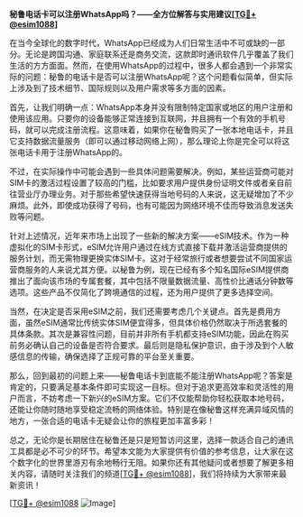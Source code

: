 **秘鲁电话卡可以注册WhatsApp吗？——全方位解答与实用建议[[TG💪+ @esim1088](https://t.me/s/esim1088)]**

在当今全球化的数字时代，WhatsApp已经成为人们日常生活中不可或缺的一部分。无论是跨国沟通、家庭联系还是商务交流，这款即时通讯软件几乎覆盖了我们生活的方方面面。然而，在使用WhatsApp的过程中，很多人都会遇到一个非常实际的问题：秘鲁的电话卡是否可以注册WhatsApp呢？这个问题看似简单，但实际上涉及到了技术细节、国际规则以及用户需求等多方面的因素。

首先，让我们明确一点：WhatsApp本身并没有限制特定国家或地区的用户注册和使用该应用。只要你的设备能够正常连接到互联网，并且拥有一个有效的手机号码，就可以完成注册流程。这意味着，如果你在秘鲁购买了一张本地电话卡，并且它支持数据流量服务（即可以通过移动网络上网），那么理论上你是完全可以将这张电话卡用于注册WhatsApp的。

不过，在实际操作中可能会遇到一些具体问题需要解决。例如，某些运营商可能对SIM卡的激活过程设置了较高的门槛，比如要求用户提供身份证明文件或者亲自前往营业厅办理业务。对于那些希望快速获得当地号码的人来说，这无疑增加了不少麻烦。此外，即使成功获得了号码，也有可能因为网络环境不佳而导致消息发送失败等问题。

针对上述情况，近年来市场上出现了一些新的解决方案——eSIM技术。作为一种虚拟化的SIM卡形式，eSIM允许用户通过在线方式直接下载并激活运营商提供的服务计划，而无需物理更换实体SIM卡。这对于经常旅行或者想要尝试不同国家运营商服务的人来说尤其方便。以秘鲁为例，现在已经有多个知名国际eSIM提供商推出了面向该市场的专属套餐，其中包括不限量数据流量、高性价比通话分钟数等选项。这些产品不仅简化了跨境通信的过程，还为用户提供了更多选择空间。

当然，在决定是否采用eSIM之前，我们还需要考虑几个关键点。首先是费用方面，虽然eSIM通常比传统实体SIM便宜得多，但具体价格仍然取决于所选套餐的具体条款。其次是兼容性问题，目前并非所有手机都支持eSIM功能，因此在购买前务必确认自己的设备是否符合要求。最后则是隐私保护意识，由于涉及到个人敏感信息的传输，确保选择了正规可靠的平台至关重要。

那么，回到最初的问题上来——秘鲁电话卡到底能不能注册WhatsApp呢？答案是肯定的，只要满足基本条件即可实现这一目标。但对于追求更高效率和灵活性的用户而言，不妨考虑一下新兴的eSIM方案。它们不仅能帮助你轻松获取本地号码，还能让你随时随地享受稳定流畅的网络体验。特别是在像秘鲁这样充满异域风情的地方，一张合适的电话卡无疑会让你的旅程更加丰富多彩！

总之，无论你是长期居住在秘鲁还是只是短暂访问这里，选择一款适合自己的通讯工具都是必不可少的环节。希望本文能为大家提供有价值的参考信息，让大家在这个数字化的世界里游刃有余地畅行无阻。如果你还有其他疑问或者想要了解更多相关内容，请随时关注我们的频道[[TG💪+ @esim1088](https://t.me/s/esim1088)]，我们将持续为大家带来最新资讯！

[[TG💪+ @esim1088](https://t.me/s/esim1088) ![Image](https://i.postimg.cc/4NQfJmqS/Snipaste-2025-05-13-00-14-12.png)]